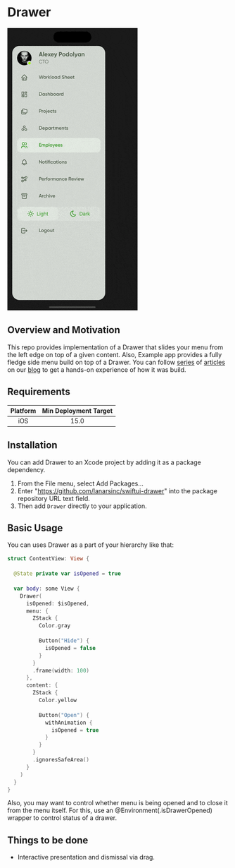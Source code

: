 # Drawer
<p align="left" >
  <img src="https://github.com/LanarsInc/swiftui-drawer/blob/main/Assets/preview.gif" alt="Drawer" title="Drawer">
</p>

## Overview and Motivation
This repo provides implementation of a Drawer that slides your menu from the left edge on top of a given content. Also, Example app provides a fully fledge side menu build on top of a Drawer. You can follow [series](https://lanars.com/blog/sidemenu-in-swiftui-part1) of [articles](https://lanars.com/blog/sidemenu-in-swiftui-part2) on our [blog](https://lanars.com/blog/) to get a hands-on experience of how it was build.

## Requirements
Platform | Min Deployment Target
:---: | :---:
iOS | 15.0

## Installation
You can add Drawer to an Xcode project by adding it as a package dependency.

1. From the File menu, select Add Packages...
2. Enter "https://github.com/lanarsinc/swiftui-drawer" into the package repository URL text field.
3. Then add `Drawer` directly to your application.

## Basic Usage
You can uses Drawer as a part of your hierarchy like that: 

```swift
struct ContentView: View {

  @State private var isOpened = true

  var body: some View {
    Drawer(
      isOpened: $isOpened,
      menu: {
        ZStack {
          Color.gray

          Button("Hide") {
            isOpened = false
          }
        }
        .frame(width: 100)
      },
      content: {
        ZStack {
          Color.yellow

          Button("Open") {
            withAnimation {
              isOpened = true
            }
          }
        }
        .ignoresSafeArea()
      }
    )
  }
}
```

Also, you may want to control whether menu is being opened and to close it from the menu itself. For this, use an @Environment(\.isDrawerOpened) wrapper to control status of a drawer.

## Things to be done
- Interactive presentation and dismissal via drag.
